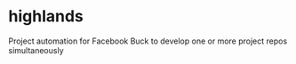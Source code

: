 # highlands
Project automation for Facebook Buck to develop one or more project repos simultaneously
